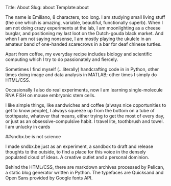 Title: About
Slug: about
Template:about

The name is Emiliano, 8 characters, too long. I am studying small living stuff (the one which is amazing, variable, beautiful, functionally superb). When I am not doing crazy experiments at the lab, I am moonlighting as a cheese burglar, and positioning my last loot on the Dutch-gouda black market. And when I am not saying nonsense, I am mostly playing the ukulele in an amateur  band of one-handed scarecrows in a bar for deaf chinese turtles.

Apart from coffee, my everyday recipe includes biology and scientific computing which I try to do passionately and fiercely.

Sometimes I find myself (...literally) handcrafting code in  in Python, other times doing image and data analysis in MATLAB; other times I simply do HTML/CSS. 

Occasionally I also do real experiments, now I am learning single-molecule RNA FISH on mouse embryonic stem cells.

I like simple things, like sandwiches and coffee (always nice opportunities to get to know people), I always squeeze up from the bottom on a tube of toothpaste, whatever that means, either trying to get the most of every day, or just as an obsessive-compulsive habit. I travel lite, toothbrush and towel. I am unlucky in cards

##sndbx.be is not science

I made sndbx.be just as an experiment, a sandbox to draft and release thoughts to the outside, to find a place for this voice in the densely populated cloud of ideas. A creative outlet and a personal dominion.

Behind the HTML/CSS, there are markdown archives processed by Pelican, a static blog generator written in Python. The typefaces are Quicksand and Open Sans provided by Google fonts API.